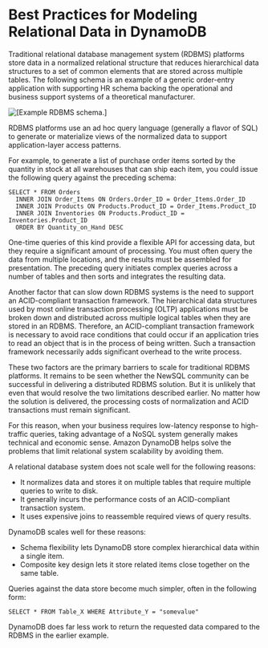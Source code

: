 # Best Practices for Modeling Relational Data in DynamoDB<a name="bp-relational-modeling"></a>

Traditional relational database management system \(RDBMS\) platforms store data in a normalized relational structure that reduces hierarchical data structures to a set of common elements that are stored across multiple tables\. The following schema is an example of a generic order\-entry application with supporting HR schema backing the operational and business support systems of a theoretical manufacturer\. 

![\[Example RDBMS schema.\]](http://docs.aws.amazon.com/amazondynamodb/latest/developerguide/images/RDBMS.png)

RDBMS platforms use an ad hoc query language \(generally a flavor of SQL\) to generate or materialize views of the normalized data to support application\-layer access patterns\.

For example, to generate a list of purchase order items sorted by the quantity in stock at all warehouses that can ship each item, you could issue the following query against the preceding schema:

```
SELECT * FROM Orders
  INNER JOIN Order_Items ON Orders.Order_ID = Order_Items.Order_ID
  INNER JOIN Products ON Products.Product_ID = Order_Items.Product_ID
  INNER JOIN Inventories ON Products.Product_ID = Inventories.Product_ID
  ORDER BY Quantity_on_Hand DESC
```

One\-time queries of this kind provide a flexible API for accessing data, but they require a significant amount of processing\. You must often query the data from multiple locations, and the results must be assembled for presentation\. The preceding query initiates complex queries across a number of tables and then sorts and integrates the resulting data\.

Another factor that can slow down RDBMS systems is the need to support an ACID\-compliant transaction framework\. The hierarchical data structures used by most online transaction processing \(OLTP\) applications must be broken down and distributed across multiple logical tables when they are stored in an RDBMS\. Therefore, an ACID\-compliant transaction framework is necessary to avoid race conditions that could occur if an application tries to read an object that is in the process of being written\. Such a transaction framework necessarily adds significant overhead to the write process\.

These two factors are the primary barriers to scale for traditional RDBMS platforms\. It remains to be seen whether the NewSQL community can be successful in delivering a distributed RDBMS solution\. But it is unlikely that even that would resolve the two limitations described earlier\. No matter how the solution is delivered, the processing costs of normalization and ACID transactions must remain significant\. 

For this reason, when your business requires low\-latency response to high\-traffic queries, taking advantage of a NoSQL system generally makes technical and economic sense\. Amazon DynamoDB helps solve the problems that limit relational system scalability by avoiding them\.

A relational database system does not scale well for the following reasons:
+ It normalizes data and stores it on multiple tables that require multiple queries to write to disk\.
+ It generally incurs the performance costs of an ACID\-compliant transaction system\.
+ It uses expensive joins to reassemble required views of query results\.

DynamoDB scales well for these reasons:
+ Schema flexibility lets DynamoDB store complex hierarchical data within a single item\.
+ Composite key design lets it store related items close together on the same table\.

Queries against the data store become much simpler, often in the following form:

```
SELECT * FROM Table_X WHERE Attribute_Y = "somevalue"
```

DynamoDB does far less work to return the requested data compared to the RDBMS in the earlier example\.